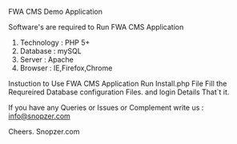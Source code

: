 FWA CMS Demo Application

Software's are required to Run FWA CMS Application 

1. Technology : PHP 5+ 
2. Database : mySQL 
3. Server : Apache 
4. Browser : IE,Firefox,Chrome

Instuction to Use FWA CMS Application
Run Install.php File 
Fill the Requreired Database configuration Files. and login Details
That`t it.

If you have any Queries or Issues or Complement write us : info@snopzer.com

Cheers. 
Snopzer.com

